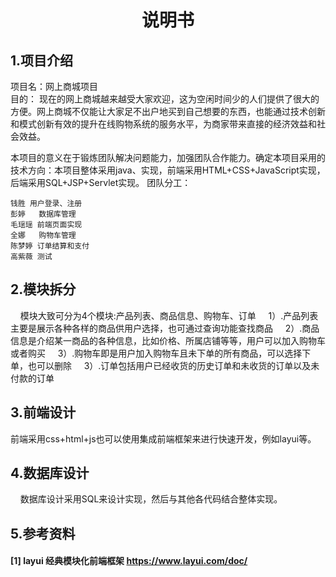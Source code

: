 # <center>说明书</center>
## 1.项目介绍
项目名：网上商城项目<br/>
目的：
  现在的网上商城越来越受大家欢迎，这为空闲时间少的人们提供了很大的方便。网上商城不仅能让大家足不出户地买到自己想要的东西，也能通过技术创新和模式创新有效的提升在线购物系统的服务水平，为商家带来直接的经济效益和社会效益。<br/>

  本项目的意义在于锻炼团队解决问题能力，加强团队合作能力。确定本项目采用的技术方向：本项目整体采用java、实现，前端采用HTML+CSS+JavaScript实现，后端采用SQL+JSP+Servlet实现。
团队分工：

    钱胜 用户登录、注册
    彭婷   数据库管理
    毛瑶瑶 前端页面实现
    全娜   购物车管理
    陈梦婷 订单结算和支付
    高紫薇 测试   

## 2.模块拆分
&nbsp;&nbsp;&nbsp;&nbsp;模块大致可分为4个模块:产品列表、商品信息、购物车、订单
&nbsp;&nbsp;&nbsp;&nbsp;1）.产品列表主要是展示各种各样的商品供用户选择，也可通过查询功能查找商品
&nbsp;&nbsp;&nbsp;&nbsp;2）.商品信息是介绍某一商品的各种信息，比如价格、所属店铺等等，用户可以加入购物车或者购买
&nbsp;&nbsp;&nbsp;&nbsp;3）.购物车即是用户加入购物车且未下单的所有商品，可以选择下单，也可以删除
&nbsp;&nbsp;&nbsp;&nbsp;3）.订单包括用户已经收货的历史订单和未收货的订单以及未付款的订单


## 3.前端设计
前端采用css+html+js也可以使用集成前端框架来进行快速开发，例如layui等。<br/>


## 4.数据库设计
&nbsp;&nbsp;&nbsp;&nbsp;数据库设计采用SQL来设计实现，然后与其他各代码结合整体实现。


## 5.参考资料
#### [1] layui 经典模块化前端框架 https://www.layui.com/doc/

